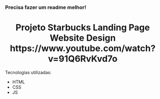 ### Precisa fazer um readme melhor!

<h1 align="center">Projeto Starbucks Landing Page Website Design https://www.youtube.com/watch?v=91Q6RvKvd7o</h1>

Tecnologias utilizadas:

- HTML 
- CSS 
- JS